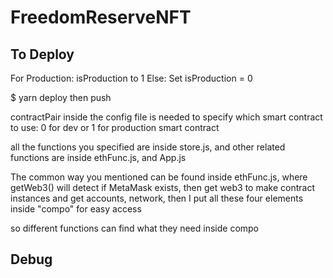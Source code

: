 # FreedomReserveNFT

## To Deploy
For Production:  isProduction to 1
Else: Set isProduction = 0

$ yarn deploy
then push

contractPair inside the config file is needed to specify which smart contract to use: 0 for dev or 1 for production smart contract

all the functions you specified are inside store.js, and other related functions are inside ethFunc.js, and App.js

The common way you mentioned can be found inside ethFunc.js, where getWeb3() will detect if MetaMask exists, then get web3 to make contract instances and get accounts, network, then I put all these four elements inside "compo" for easy access

so different functions can find what they need inside compo

## Debug
